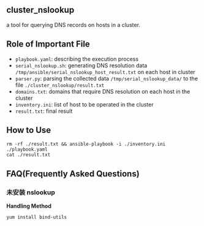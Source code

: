 ## cluster_nslookup

a tool for querying DNS records on hosts in a cluster.

## Role of Important File

- `playbook.yaml`: describing the execution process
- `serial_nslookup.sh`: generating DNS resolution data `/tmp/ansible/serial_nslookup_host_result.txt` on each host in cluster
- `parser.py`: parsing the collected data `/tmp/serial_nslookup_data/` to the file `./cluster_nslookup/result.txt`
- `domains.txt`: domains that require DNS resolution on each host in the cluster
- `inventory.ini`: list of host to be operated in the cluster
- `result.txt`: final result 

## How to Use

```shell
rm -rf ./result.txt && ansible-playbook -i ./inventory.ini ./playbook.yaml
cat ./result.txt
```


## FAQ(Frequently Asked Questions)

### 未安装 nslookup

**Handling Method**

```shell
yum install bind-utils
```